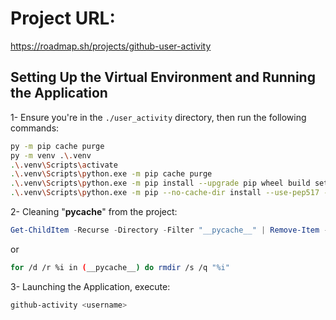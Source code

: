 # Project URL:

https://roadmap.sh/projects/github-user-activity

## Setting Up the Virtual Environment and Running the Application

1- Ensure you're in the `./user_activity` directory, then run the following commands:

```bash
py -m pip cache purge
py -m venv .\.venv
.\.venv\Scripts\activate
.\.venv\Scripts\python.exe -m pip cache purge
.\.venv\Scripts\python.exe -m pip install --upgrade pip wheel build setuptools
.\.venv\Scripts\python.exe -m pip --no-cache-dir install --use-pep517 -e .
```

2- Cleaning "__pycache__" from the project:

```powershell
Get-ChildItem -Recurse -Directory -Filter "__pycache__" | Remove-Item -Recurse -Force
```

or

```bash
for /d /r %i in (__pycache__) do rmdir /s /q "%i"
```

3- Launching the Application, execute:

```bash
github-activity <username>
```

